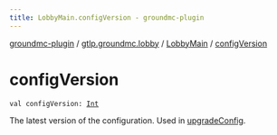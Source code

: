 ```yaml
---
title: LobbyMain.configVersion - groundmc-plugin
---
```


[groundmc-plugin](../../index.html) / [gtlp.groundmc.lobby](../index.html) / [LobbyMain](index.html) / [configVersion](.)

# configVersion

`val configVersion: `[`Int`](https://kotlinlang.org/api/latest/jvm/stdlib/kotlin/-int/index.html)

The latest version of the configuration.
Used in [upgradeConfig](upgrade-config.html).

